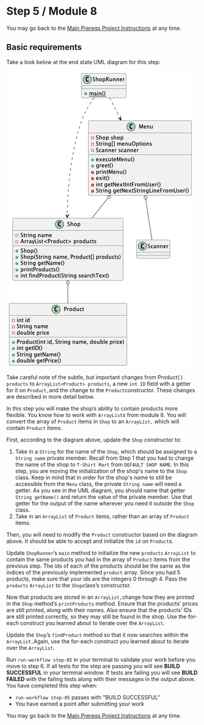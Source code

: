 

# Step 5 / Module 8

You may go back to the  [Main Prereqs Project Instructions](https://labs.vocareum.com/web/2180183/1165913.0/ASNLIB/public/docs/lang/en/README.md)  at any time.

## Basic requirements

Take a look below at the end state UML diagram for this step:

![Step 5 Class Diagram](https://github.com/Caldwell-WGU/ATA-Prerequisite-Course/blob/main/Images/step_5_class_diagram.png)

Take careful note of the subtle, but important changes from Product`[] products`  to  `ArrayList<Product> products`, a new  `int ID`  field with a getter for it on  `Product,`and the change to the  `Product`constructor. These changes are described in more detail below.

In this step you will make the shop’s ability to contain products more flexible. You know how to work with  `ArrayList`s from module 8. You will convert the array of  `Product`  items in  `Shop`  to an  `ArrayList,`  which will contain  `Product`  items.

First, according to the diagram above, update the  `Shop`  constructor to:

1.  Take in a  `String`  for the name of the  `Shop`, which should be assigned to a  `String name`  private member. Recall from Step 1 that you had to change the name of the shop to  `T-Shirt Mart`  from  `DEFAULT SHOP NAME`. In this step, you are moving the initialization of the shop's name to the  `Shop`  class. Keep in mind that in order for the shop's name to still be accessible from the  `Menu`  class, the private  `String name`  will need a getter. As you see in the UML diagram, you should name that getter  `String getName()`  and return the value of the private member. Use that getter for the output of the name wherever you need it outside the  `Shop`  class.
2.  Take in an  `ArrayList`  of  `Product`  items, rather than an array of  `Product`  items.

Then, you will need to modify the  `Product`  constructor based on the diagram above. It should be able to accept and initialize the  `id`  on  `Product`s.

Update  `ShopRunner`’s  `main`  method to initialize the new  `products`  `ArrayList`  to contain the same products you had in the array of  `Product`  items from the previous step. The ids of each of the products should be the same as the indices of the previously implemented  `product`  array. Since you had 5 products, make sure that your ids are the integers 0 through 4. Pass the  `products`  `ArrayList`  to the  `Shop`class’s constructor.

Now that products are stored in an  `ArrayList,`change how they are printed in the  `Shop`  method’s  `printProducts`  method. Ensure that the products’ prices are still printed, along with their names. Also ensure that the products’ IDs are still printed correctly, so they may still be found in the shop. Use the for-each construct you learned about to iterate over the  `ArrayList`.

Update the  `Shop`’s  `findProduct`  method so that it now searches within the  `ArrayList.`Again, use the for-each construct you learned about to iterate over the  `ArrayList`.

Run  `run-workflow step-05`  in your terminal to validate your work before you move to step 6. If all tests for the step are passing you will see  **BUILD SUCCESSFUL**  in your terminal window. If tests are failing you will see  **BUILD FAILED**  with the failing tests along with their messages in the output above. You have completed this step when:

-   `run-workflow step-05`  passes with "BUILD SUCCESSFUL"
-   You have earned a point after submitting your work

You may go back to the  [Main Prereqs Project Instructions](https://labs.vocareum.com/web/2180183/1165913.0/ASNLIB/public/docs/lang/en/README.md)  at any time.
